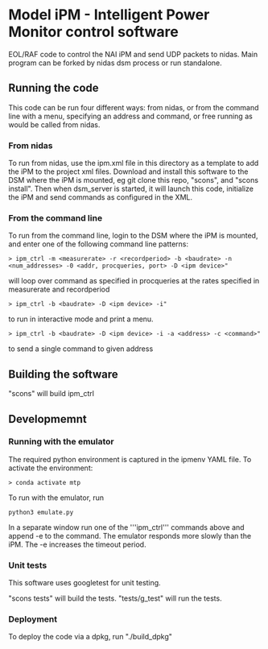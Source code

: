 # Model iPM - Intelligent Power Monitor control software
EOL/RAF code to control the NAI iPM and send UDP packets to nidas. Main program can be forked by nidas dsm process or run standalone.

## Running the code
This code can be run four different ways: from nidas, or from the command line with a menu, specifying an address and command, or free running as would be called from nidas.

### From nidas
To run from nidas, use the ipm.xml file in this directory as a template to add the iPM to the project xml files. Download and install this software to the DSM where the iPM is mounted, eg git clone this repo, "scons", and "scons install". Then when dsm_server is started, it will launch this code, initialize the iPM and send commands as configured in the XML.

### From the command line
To run from the command line, login to the DSM where the iPM is mounted, and enter one of the following command line patterns:

```
> ipm_ctrl -m <measurerate> -r <recordperiod> -b <baudrate> -n <num_addresses> -0 <addr, procqueries, port> -D <ipm device>"
```
will loop over command as specified in procqueries at the rates specified in measurerate and recordperiod

```
> ipm_ctrl -b <baudrate> -D <ipm device> -i"
```
 to run in interactive mode and print a menu.

```
> ipm_ctrl -b <baudrate> -D <ipm device> -i -a <address> -c <command>"
```
 to send a single command to given address

## Building the software
"scons" will build ipm_ctrl

## Developmemnt

### Running with the emulator
The required python environment is captured in the ipmenv YAML file. To activate the environment:

```
> conda activate mtp
```

To run with the emulator, run

```
python3 emulate.py
```

In a separate window run one of the '''ipm_ctrl''' commands above and append -e to the command. The emulator responds more slowly than the iPM. The -e increases the timeout period.

### Unit tests
This software uses googletest for unit testing.

"scons tests" will build the tests.
"tests/g_test" will run the tests.

### Deployment
To deploy the code via a dpkg, run "./build_dpkg"
